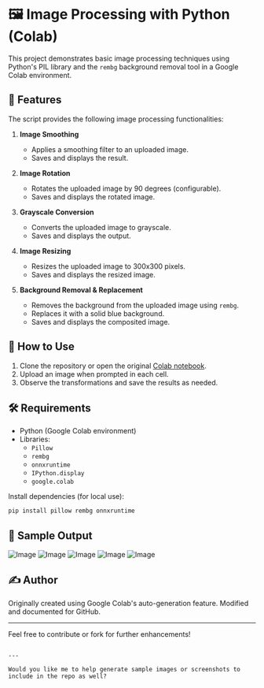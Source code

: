 # 🖼️ Image Processing with Python (Colab)

This project demonstrates basic image processing techniques using Python's PIL library and the `rembg` background removal tool in a Google Colab environment.

## 🔧 Features

The script provides the following image processing functionalities:

1. **Image Smoothing**
   - Applies a smoothing filter to an uploaded image.
   - Saves and displays the result.

2. **Image Rotation**
   - Rotates the uploaded image by 90 degrees (configurable).
   - Saves and displays the rotated image.

3. **Grayscale Conversion**
   - Converts the uploaded image to grayscale.
   - Saves and displays the output.

4. **Image Resizing**
   - Resizes the uploaded image to 300x300 pixels.
   - Saves and displays the resized image.

5. **Background Removal & Replacement**
   - Removes the background from the uploaded image using `rembg`.
   - Replaces it with a solid blue background.
   - Saves and displays the composited image.

## 📂 How to Use

1. Clone the repository or open the original [Colab notebook](https://colab.research.google.com/drive/1ThUlhsiAGe2YSptta4vlgh2M5iSwQR5t).
2. Upload an image when prompted in each cell.
3. Observe the transformations and save the results as needed.

## 🛠️ Requirements

- Python (Google Colab environment)
- Libraries:
  - `Pillow`
  - `rembg`
  - `onnxruntime`
  - `IPython.display`
  - `google.colab`

Install dependencies (for local use):
```bash
pip install pillow rembg onnxruntime
````

## 📸 Sample Output

![Image](https://github.com/user-attachments/assets/9bd439b6-310c-47c8-a483-71bad6c8d37a)
![Image](https://github.com/user-attachments/assets/806b2633-4012-4ad2-b935-fcd103d4065e)
![Image](https://github.com/user-attachments/assets/cc8965e8-6917-42c2-b8a5-f220da884288)
![Image](https://github.com/user-attachments/assets/6e3fa982-3b0f-420e-8494-100abb9a43c2)
![Image](https://github.com/user-attachments/assets/3b307313-847b-4e89-8c0d-7828fa75ca43)

## ✍️ Author

Originally created using Google Colab's auto-generation feature. Modified and documented for GitHub.

---

Feel free to contribute or fork for further enhancements!

```

---

Would you like me to help generate sample images or screenshots to include in the repo as well?
```
